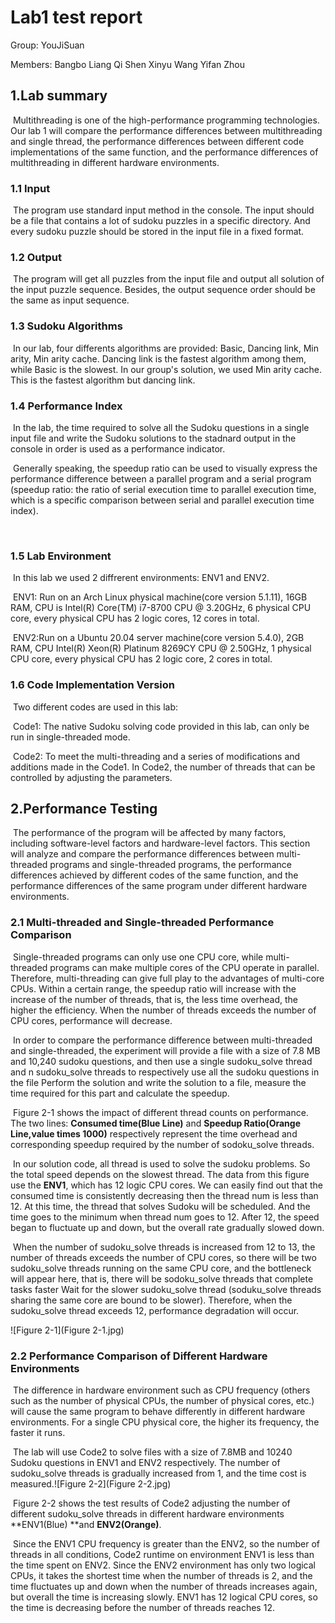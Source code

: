 # Lab1 test report

Group: YouJiSuan

Members: Bangbo Liang	Qi Shen	Xinyu Wang	Yifan Zhou

## 1.Lab summary

​	Multithreading is one of the high-performance programming technologies. Our  lab 1 will compare the performance differences between multithreading and single thread, the performance differences between different code implementations of the same function, and the performance differences of multithreading in different hardware environments.



### 1.1 Input

​	The program use standard input method in the console. The input should be a file that contains a lot of sudoku puzzles in a specific directory. And every sudoku puzzle should be stored in the input file in a fixed format.



### 1.2 Output

​	The program will get all puzzles from the input file and output all solution of the input puzzle sequence. Besides, the output sequence order should be the same as input sequence.



### 1.3 Sudoku Algorithms

​	In our lab, four differents algorithms are provided: Basic, Dancing link, Min arity, Min arity cache. Dancing link is the fastest algorithm among them, while Basic is the slowest. In our group's solution, we used Min arity cache. This is the fastest algorithm but dancing link.



### 1.4 Performance Index

​	In the lab, the time required to solve all the Sudoku questions in a single input file and write the Sudoku solutions to the stadnard output in the console in order is used as a performance indicator.

​	Generally speaking, the speedup ratio can be used to visually express the performance difference between a parallel program and a serial program (speedup ratio: the ratio of serial execution time to parallel execution time, which is a specific comparison between serial and parallel execution time index).

​	

### 1.5 Lab Environment

​	In this lab we used 2 diffrerent environments: ENV1 and ENV2.

​	ENV1: Run on an Arch Linux physical machine(core version 5.1.11), 16GB RAM, CPU is Intel(R) Core(TM) i7-8700 CPU @ 3.20GHz, 6 physical CPU core, every physical CPU has 2 logic cores, 12 cores in total.

​	ENV2:Run on a  Ubuntu 20.04 server machine(core version  5.4.0), 2GB RAM, CPU Intel(R) Xeon(R) Platinum 8269CY CPU @ 2.50GHz, 1 physical CPU core, every physical CPU has 2 logic core, 2 cores in total.



### 1.6 Code Implementation Version

​	Two different codes are used in this lab:

​	Code1: The native Sudoku solving code provided in this lab, can only be run in single-threaded mode.

​	Code2: To meet the multi-threading and a series of modifications and additions made in the Code1. In Code2, the number of threads that can be controlled by adjusting the parameters. 



## 2.Performance Testing

​	The performance of the program will be affected by many factors, including software-level factors and hardware-level factors. This section will analyze and compare the performance differences between multi-threaded programs and single-threaded programs, the performance differences achieved by different codes of the same function, and the performance differences of the same program under different hardware environments.



### 2.1 Multi-threaded and Single-threaded Performance Comparison

​	Single-threaded programs can only use one CPU core, while multi-threaded programs can make multiple cores of the CPU operate in parallel. Therefore, multi-threading can give full play to the advantages of multi-core CPUs. Within a certain range, the speedup ratio will increase with the increase of the number of threads, that is, the less time overhead, the higher the efficiency. When the number of threads exceeds the number of CPU cores, performance will decrease.

​	In order to compare the performance difference between multi-threaded and single-threaded, the experiment will provide a file with a size of 7.8 MB and 10,240 sudoku questions, and then use a single sudoku_solve thread and n sudoku_solve threads to respectively use all the sudoku questions in the file Perform the solution and write the solution to a file, measure the time required for this part and calculate the speedup.

​	Figure 2-1 shows the impact of different thread counts on performance. The two lines: **Consumed time(Blue Line)** and **Speedup Ratio(Orange Line,value times 1000)** respectively represent the time overhead and corresponding speedup required by the number of sodoku_solve threads.

​	In our solution code, all thread is used to solve the sudoku problems. So the total speed depends on the slowest thread. The data from this figure use the **ENV1**, which has 12 logic CPU cores. We can easily find out that the consumed time is consistently decreasing then the thread num is less than 12. At this time, the thread that solves Sudoku will be scheduled. And the time goes to the minimum when thread num goes to 12. After 12, the speed began to fluctuate up and down, but the overall rate gradually slowed down.

​	When the number of sudoku_solve threads is increased from 12 to 13, the number of threads exceeds the number of CPU cores, so there will be two sudoku_solve threads running on the same CPU core, and the bottleneck will appear here, that is, there will be sodoku_solve threads that complete tasks faster Wait for the slower sudoku_solve thread (soduku_solve threads sharing the same core are bound to be slower). Therefore, when the sudoku_solve thread exceeds 12, performance degradation will occur.

![Figure 2-1](Figure 2-1.jpg)



### 2.2 Performance Comparison of Different Hardware Environments

​	The difference in hardware environment such as CPU frequency (others such as the number of physical CPUs, the number of physical cores, etc.) will cause the same program to behave differently in different hardware environments. For a single CPU physical core, the higher its frequency, the faster it runs.

​	The lab will use Code2 to solve files with a size of 7.8MB and 10240 Sudoku questions in ENV1 and ENV2 respectively. The number of sudoku_solve threads is gradually increased from 1, and the time cost is measured.![Figure 2-2](Figure 2-2.jpg)

​	Figure 2-2 shows the test results of Code2 adjusting the number of different sudoku_solve threads in different hardware environments **ENV1(Blue) **and **ENV2(Orange)**.

​	Since the ENV1 CPU frequency is greater than the  ENV2, so the number of threads in all conditions, Code2  runtime on environment ENV1 is less than the time spent on ENV2. Since the ENV2 environment has only two logical CPUs, it takes the shortest time when the number of threads is 2, and the time fluctuates up and down when the number of threads increases again, but overall the time is increasing slowly. ENV1 has 12 logical CPU cores, so the time is decreasing before the number of threads reaches 12.



